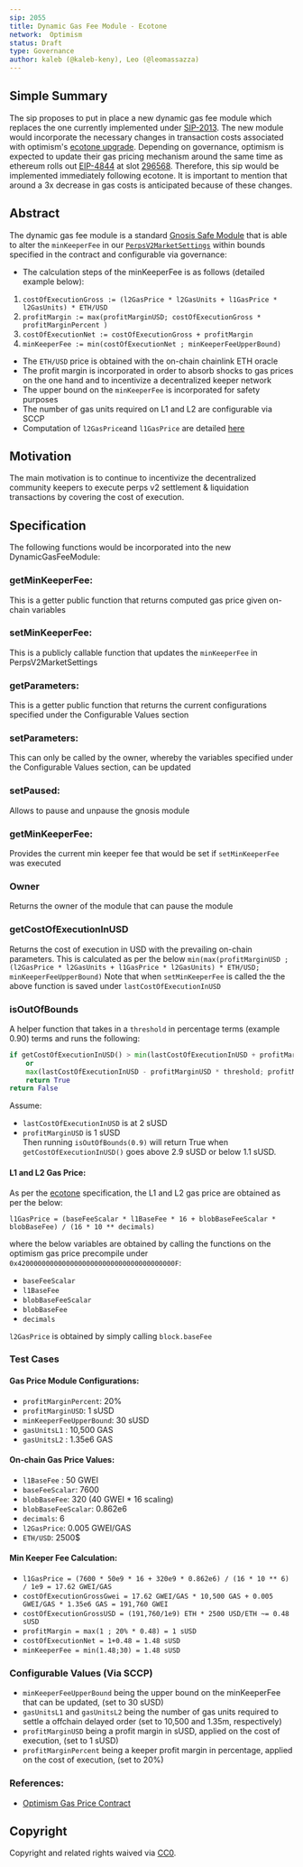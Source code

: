 ```yaml
---
sip: 2055
title: Dynamic Gas Fee Module - Ecotone
network:  Optimism
status: Draft
type: Governance
author: kaleb (@kaleb-keny), Leo (@leomassazza)
---
```


## Simple Summary

The sip proposes to put in place a new dynamic gas fee module which replaces the one currently implemented under [SIP-2013](https://sips.synthetix.io/sips/sip-2013/). The new module would incorporate the necessary changes in transaction costs associated with optimism's [ecotone upgrade](https://docs.optimism.io/stack/transactions/fees#ecotone). Depending on governance, optimism is expected to update their gas pricing mechanism around the same time as ethereum rolls out [EIP-4844](https://www.eip4844.com/) at slot [296568](https://beaconcha.in/slot/8626176). Therefore, this sip would be implemented immediately following ecotone. It is important to mention that around a 3x decrease in gas costs is anticipated because of these changes.

## Abstract

<!--A short (~200 word) description of the proposed change, the abstract should clearly describe the proposed change. This is what *will* be done if the SIP is implemented, not *why* it should be done or *how* it will be done. If the SIP proposes deploying a new contract, write, "we propose to deploy a new contract that will do x".-->

The dynamic gas fee module is a standard [Gnosis Safe Module](https://help.safe.global/en/articles/4934378-what-is-a-module) that is able to alter the `minKeeperFee` in our [`PerpsV2MarketSettings`](https://optimistic.etherscan.io/address/0x649F44CAC3276557D03223Dbf6395Af65b11c11c) within bounds specified in the contract and configurable via governance:
- The calculation steps of the minKeeperFee is as follows (detailed example below):
 1) `costOfExecutionGross := (l2GasPrice * l2GasUnits + l1GasPrice * l2GasUnits) * ETH/USD`
 2) `profitMargin := max(profitMarginUSD; costOfExecutionGross * profitMarginPercent )`
 3) `costOfExecutionNet := costOfExecutionGross + profitMargin`
 4) `minKeeperFee := min(costOfExecutionNet ; minKeeperFeeUpperBound)`
- The `ETH/USD` price is obtained with the on-chain chainlink ETH oracle
- The profit margin is incorporated in order to absorb shocks to gas prices on the one hand and to incentivize a decentralized keeper network
- The  upper bound on the `minKeeperFee` is incorporated for safety purposes
- The number of gas units required on L1 and L2 are configurable via SCCP
- Computation of `l2GasPrice`and `l1GasPrice` are detailed [here](#on-chain-gas-price-values)

## Motivation

The main motivation is to continue to incentivize the decentralized community keepers to execute perps v2 settlement & liquidation transactions by covering the cost of execution.

## Specification

The following functions would be incorporated into the new DynamicGasFeeModule:

### getMinKeeperFee:
This is a getter public function that returns computed gas price given on-chain variables

### setMinKeeperFee:
This is a publicly callable function that updates the `minKeeperFee` in PerpsV2MarketSettings

### getParameters:
This is a getter public function that returns the current configurations specified under the  Configurable Values section

### setParameters:
This can only be called by the owner, whereby the variables specified under the Configurable Values section, can be updated

### setPaused:
Allows to pause and unpause the gnosis module

### getMinKeeperFee:
Provides the current min keeper fee that would be set if `setMinKeeperFee` was executed

### Owner
Returns the owner of the module that can pause the module

### getCostOfExecutionInUSD
Returns the cost of execution in USD with the prevailing on-chain parameters. This is calculated as per the below
`min(max(profitMarginUSD ; (l2GasPrice * l2GasUnits + l1GasPrice * l2GasUnits) * ETH/USD; minKeeperFeeUpperBound)`
Note that when `setMinKeeperFee` is called  the the above function is saved under `lastCostOfExecutionInUSD`

### isOutOfBounds
A helper function that takes in a `threshold` in percentage terms (example 0.90) terms and runs the following:

```py
if getCostOfExecutionInUSD() > min(lastCostOfExecutionInUSD + profitMarginUSD * threshold; minKeeperFeeUpperBound) > 0 
    or
    max(lastCostOfExecutionInUSD - profitMarginUSD * threshold; profitMarginUSD) > getCostOfExecutionInUSD() >:
    return True
return False
``` 
Assume:
- `lastCostOfExecutionInUSD` is at 2 sUSD 
- `profitMarginUSD` is 1 sUSD  
Then running `isOutOfBounds(0.9)` will return True  when `getCostOfExecutionInUSD()` goes above 2.9 sUSD or below  1.1 sUSD.


#### L1 and L2 Gas Price:
As per the [ecotone](https://docs.optimism.io/stack/transactions/fees#ecotone) specification, the L1 and L2 gas price are obtained as per the below:

`l1GasPrice = (baseFeeScalar * l1BaseFee * 16 + blobBaseFeeScalar * blobBaseFee) / (16 * 10 ** decimals)`

where the below variables are obtained by calling the functions on the optimism gas price precompile under `0x420000000000000000000000000000000000000F`:

- `baseFeeScalar` 
- `l1BaseFee`
- `blobBaseFeeScalar`
- `blobBaseFee` 
- `decimals`

`l2GasPrice` is obtained by simply calling `block.baseFee`

### Test Cases

#### Gas Price Module Configurations:
- `profitMarginPercent`: 20%
- `profitMarginUSD`: 1 sUSD
- `minKeeperFeeUpperBound`: 30 sUSD
- `gasUnitsL1` : 10,500 GAS
- `gasUnitsL2` : 1.35e6 GAS

#### On-chain Gas Price Values:
- `l1BaseFee` : 50 GWEI 
- `baseFeeScalar`: 7600
- `blobBaseFee`: 320 (40 GWEI * 16 scaling)
- `blobBaseFeeScalar`: 0.862e6
- `decimals`: 6
- `l2GasPrice`: 0.005 GWEI/GAS
- `ETH/USD`: 2500$

#### Min Keeper Fee Calculation:
- `l1GasPrice = (7600 * 50e9 * 16 + 320e9 * 0.862e6) / (16 * 10 ** 6) / 1e9 = 17.62 GWEI/GAS`
- `costOfExecutionGrossGwei = 17.62 GWEI/GAS * 10,500 GAS + 0.005 GWEI/GAS * 1.35e6 GAS = 191,760 GWEI`
- `costOfExecutionGrossUSD = (191,760/1e9) ETH * 2500 USD/ETH ~= 0.48 sUSD`
- `profitMargin = max(1 ; 20% * 0.48) = 1 sUSD`
- `costOfExecutionNet = 1+0.48 = 1.48 sUSD`
- `minKeeperFee = min(1.48;30) = 1.48 sUSD`

### Configurable Values (Via SCCP)

- `minKeeperFeeUpperBound` being the upper bound on the minKeeperFee that can be updated, (set to 30 sUSD)
- `gasUnitsL1` and `gasUnitsL2` being the number of gas units required to settle a offchain delayed order (set to 10,500 and 1.35m, respectively)
- `profitMarginUSD` being a profit margin in sUSD, applied on the cost of execution, (set to 1 sUSD)
- `profitMarginPercent` being a keeper profit margin in percentage, applied on the cost of execution, (set to 20%)

### References:
- [Optimism Gas Price Contract](https://vscode.blockscan.com/optimism-testnet/0xb528d11cc114e026f138fe568744c6d45ce6da7a)


## Copyright

Copyright and related rights waived via [CC0](https://creativecommons.org/publicdomain/zero/1.0/).

